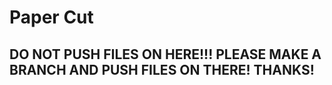 <h1> Paper Cut </h1>

<h2> DO NOT PUSH FILES ON HERE!!! PLEASE MAKE A BRANCH AND PUSH FILES ON THERE! THANKS! </h3>
